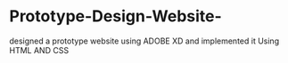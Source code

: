 # Prototype-Design-Website-
designed a prototype website using ADOBE XD and implemented it Using HTML AND CSS
